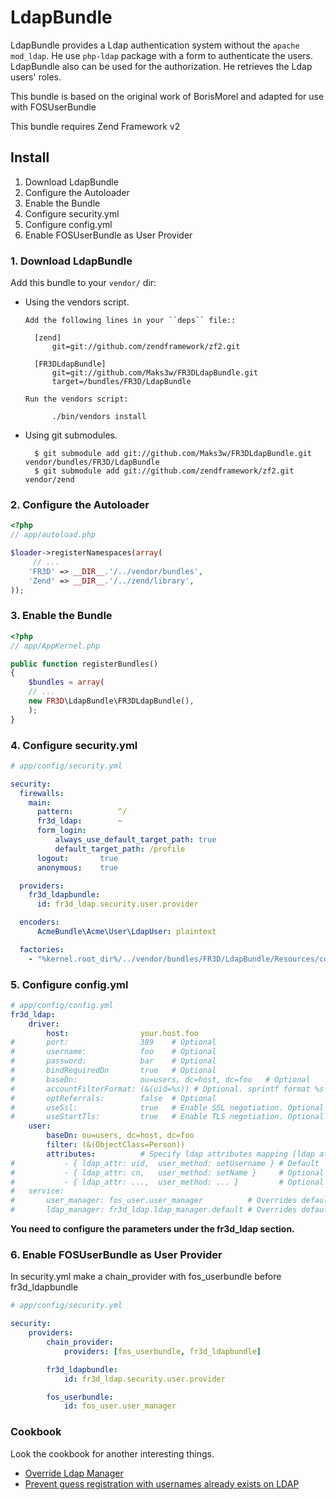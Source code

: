 LdapBundle
==========

LdapBundle provides a Ldap authentication system without the `apache mod_ldap`. He use `php-ldap` package with a form to authenticate the users. LdapBundle also can be used for the authorization. He retrieves the  Ldap users' roles.

This bundle is based on the original work of BorisMorel and adapted for use with FOSUserBundle

This bundle requires Zend Framework v2

Install
-------
1. Download LdapBundle
2. Configure the Autoloader
3. Enable the Bundle
4. Configure security.yml
5. Configure config.yml
6. Enable FOSUserBundle as User Provider


### 1. Download LdapBundle

Add this bundle to your ``vendor/`` dir:

* Using the vendors script.

      Add the following lines in your ``deps`` file::

        [zend]
            git=git://github.com/zendframework/zf2.git

        [FR3DLdapBundle]
            git=git://github.com/Maks3w/FR3DLdapBundle.git
            target=/bundles/FR3D/LdapBundle

      Run the vendors script:

            ./bin/vendors install

* Using git submodules.

        $ git submodule add git://github.com/Maks3w/FR3DLdapBundle.git vendor/bundles/FR3D/LdapBundle
        $ git submodule add git://github.com/zendframework/zf2.git vendor/zend

### 2. Configure the Autoloader

``` php
<?php
// app/autoload.php

$loader->registerNamespaces(array(
     // ...
    'FR3D' => __DIR__.'/../vendor/bundles',
    'Zend' => __DIR__.'/../zend/library',
));
```

### 3. Enable the Bundle

``` php
<?php
// app/AppKernel.php

public function registerBundles()
{
    $bundles = array(
    // ...
    new FR3D\LdapBundle\FR3DLdapBundle(),
    );
}
```

### 4. Configure security.yml
``` yaml
# app/config/security.yml

security:
  firewalls:
    main:
      pattern:          ^/
      fr3d_ldap:        ~
      form_login:
          always_use_default_target_path: true
          default_target_path: /profile
      logout:       true
      anonymous:    true

  providers:
    fr3d_ldapbundle:
      id: fr3d_ldap.security.user.provider

  encoders:
      AcmeBundle\Acme\User\LdapUser: plaintext

  factories:
    - "%kernel.root_dir%/../vendor/bundles/FR3D/LdapBundle/Resources/config/security_factories.xml"
```

### 5. Configure config.yml
``` yaml
# app/config/config.yml
fr3d_ldap:
    driver:
        host:                your.host.foo
#       port:                389    # Optional
#       username:            foo    # Optional
#       password:            bar    # Optional
#       bindRequiredDn       true   # Optional
#       baseDn:              ou=users, dc=host, dc=foo   # Optional
#       accountFilterFormat: (&(uid=%s)) # Optional. sprintf format %s will be the username
#       optReferrals:        false  # Optional
#       useSsl:              true   # Enable SSL negotiation. Optional
#       useStartTls:         true   # Enable TLS negotiation. Optional
    user:
        baseDn: ou=users, dc=host, dc=foo
        filter: (&(ObjectClass=Person))
        attributes:          # Specify ldap attributes mapping [ldap attribute, user object method]
#           - { ldap_attr: uid,  user_method: setUsername } # Default
#           - { ldap_attr: cn,   user_method: setName }     # Optional
#           - { ldap_attr: ...,  user_method: ... }         # Optional
#   service:
#       user_manager: fos_user.user_manager          # Overrides default user manager
#       ldap_manager: fr3d_ldap.ldap_manager.default # Overrides default ldap manager
```

**You need to configure the parameters under the fr3d_ldap section.**

### 6. Enable FOSUserBundle as User Provider

In security.yml make a chain_provider with fos_userbundle before fr3d_ldapbundle

``` yaml
# app/config/security.yml

security:
    providers:
        chain_provider:
            providers: [fos_userbundle, fr3d_ldapbundle]

        fr3d_ldapbundle:
            id: fr3d_ldap.security.user.provider

        fos_userbundle:
            id: fos_user.user_manager

```

### Cookbook

Look the cookbook for another interesting things.

- [Override Ldap Manager](cookbook/override_ldap-manager.md)
- [Prevent guess registration with usernames already exists on LDAP](cookbook/validator.md)
